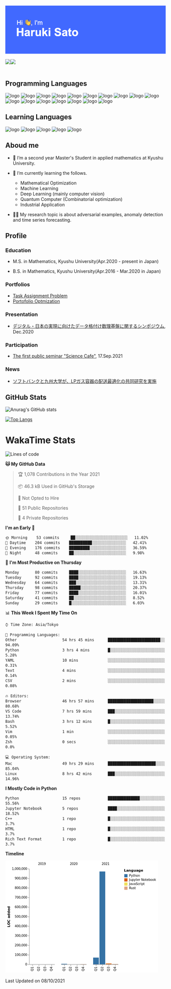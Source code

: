 ![header](./header.png)

<a href="https://satoharu25.hatenablog.com/">
  <img align="left" src="https://img.shields.io/website?down_color=red&down_message=down&label=MY%20BLOG&style=for-the-badge&up_message=open&up_color=blue&url=https://satoharu25.hatenablog.com/" />
</a>
<a href="https://twitter.com/Haruki0804S">
  <img align="left" src="https://img.shields.io/twitter/follow/Haruki0804S?logo=Twitter&style=for-the-badge" />
</a>

<br>
<br>

## Programming Languages
![logo](https://img.shields.io/badge/Python-$yellow?style=plastic&logo=Python)
![logo](https://img.shields.io/badge/Pytorch-$yellow?style=plastic&logo=pytorch)
![logo](https://img.shields.io/badge/Amplify-$yellow?style=plastic&logo=amplify)
![logo](https://img.shields.io/badge/Scikit_Learn-$yellow?style=plastic&logo=scikit-learn)
![logo](https://img.shields.io/badge/C-$yellow?style=plastic&logo=C)
![logo](https://img.shields.io/badge/C++-$yellow?style=plastic&logo=C%2B%2B)
![logo](https://img.shields.io/badge/Qiskit-$yellow?style=plastic&logo=Qiskit)
![logo](https://img.shields.io/badge/HTML-$yellow?style=plastic&logo=HTML5)
![logo](https://img.shields.io/badge/CSS-$yellow?style=plastic&logo=CSS3)
![logo](https://img.shields.io/badge/Node.js-$yellow?style=plastic&logo=node.js)
![logo](https://img.shields.io/badge/Linux-$yellow?style=plastic&logo=Linux)
![logo](https://img.shields.io/badge/Ubuntu-$yellow?style=plastic&logo=Ubuntu)
![logo](https://img.shields.io/badge/VSCode-$blue?style=plastic&logo=Visual-Studio-Code)
![logo](https://img.shields.io/badge/Git-$blue?style=plastic&logo=git)
![logo](https://img.shields.io/badge/GitHub-$blue?style=plastic&logo=github)
![logo](https://img.shields.io/badge/GitLab-$blue?style=plastic&logo=gitlab)
![logo](https://img.shields.io/badge/Docker-$blue?style=plastic&logo=docker)

## Learning Languages
![logo](https://img.shields.io/badge/Rust-$yellow?style=plastic&logo=Rust)
![logo](https://img.shields.io/badge/Vue.js-$yellow?style=plastic&logo=Vue.js)
![logo](https://img.shields.io/badge/Julia-$yellow?style=plastic&logo=julia)
![logo](https://img.shields.io/badge/React-$yellow?style=plastic&logo=react)
![logo](https://img.shields.io/badge/Kubernetes-$yellow?style=plastic&logo=kubernetes)


## Aboud me

- 🔭 I’m a second year Master's Student in applied mathematics at Kyushu University.

- 🌱 I’m currently learning the follows.
   - Mathematical Optimization
   - Machine Learning
   - Deep Learning (mainly computer vision)
   - Quantum Computer (Combinatorial optimization)
   - Industrial Application


- 🧑‍💻 My research topic is about adversarial examples, anomaly detection and time series forecasting.

## Profile

### Education
-  M.S. in Mathematics, Kyushu University(Apr.2020 - present in Japan)

- B.S. in Mathematics, Kyushu University(Apr.2016 - Mar.2020 in Japan)

### Portfolios
- [Task Assignment Problem](https://binder.fixstars.com/v2/gh/fixstars/quantum-demo/master/?urlpath=notebooks/ja/samples/task-assignment.ipynb)
- [Portofolio Optmization](https://binder.fixstars.com/v2/gh/fixstars/quantum-demo/master/?urlpath=notebooks/ja/samples/portofolio.ipynb)

### Presentation
- [デジタル・日本の実現に向けたデータ格付け数理基盤に関するシンポジウム](https://imi.kyushu-u.ac.jp/~data_rating_sympo/), Dec.2020

### Participation
- [The first public seminar "Science Cafe"](https://beyondai.jp/contents/2021/09/17/20210917/?lang=en), 17.Sep.2021

### News
- [ソフトバンクと九州大学が、LPガス容器の配送最適化の共同研究を実施](https://www.softbank.jp/corp/news/press/sbkk/2021/20210913_02/)


## GitHub Stats
![Anurag's GitHub stats](https://github-readme-stats.vercel.app/api?username=Topology1225&show_icons=true&theme=radical)


[![Top Langs](https://github-readme-stats.vercel.app/api/top-langs/?username=topology1225)](https://github.com/anuraghazra/github-readme-stats)


# WakaTime Stats
<!--START_SECTION:waka-->
![Lines of code](https://img.shields.io/badge/From%20Hello%20World%20I%27ve%20Written-1.1%20million%20lines%20of%20code-blue)

**🐱 My GitHub Data** 

> 🏆 1,078 Contributions in the Year 2021
 > 
> 📦 46.3 kB Used in GitHub's Storage 
 > 
> 🚫 Not Opted to Hire
 > 
> 📜 51 Public Repositories 
 > 
> 🔑 4 Private Repositories  
 > 
**I'm an Early 🐤** 

```text
🌞 Morning    53 commits     ██░░░░░░░░░░░░░░░░░░░░░░░   11.02% 
🌆 Daytime    204 commits    ██████████░░░░░░░░░░░░░░░   42.41% 
🌃 Evening    176 commits    █████████░░░░░░░░░░░░░░░░   36.59% 
🌙 Night      48 commits     ██░░░░░░░░░░░░░░░░░░░░░░░   9.98%

```
📅 **I'm Most Productive on Thursday** 

```text
Monday       80 commits     ████░░░░░░░░░░░░░░░░░░░░░   16.63% 
Tuesday      92 commits     ████░░░░░░░░░░░░░░░░░░░░░   19.13% 
Wednesday    64 commits     ███░░░░░░░░░░░░░░░░░░░░░░   13.31% 
Thursday     98 commits     █████░░░░░░░░░░░░░░░░░░░░   20.37% 
Friday       77 commits     ████░░░░░░░░░░░░░░░░░░░░░   16.01% 
Saturday     41 commits     ██░░░░░░░░░░░░░░░░░░░░░░░   8.52% 
Sunday       29 commits     █░░░░░░░░░░░░░░░░░░░░░░░░   6.03%

```


📊 **This Week I Spent My Time On** 

```text
⌚︎ Time Zone: Asia/Tokyo

💬 Programming Languages: 
Other                    54 hrs 45 mins      ███████████████████████░░   94.09% 
Python                   3 hrs 4 mins        █░░░░░░░░░░░░░░░░░░░░░░░░   5.28% 
YAML                     10 mins             ░░░░░░░░░░░░░░░░░░░░░░░░░   0.31% 
Text                     4 mins              ░░░░░░░░░░░░░░░░░░░░░░░░░   0.14% 
CSV                      2 mins              ░░░░░░░░░░░░░░░░░░░░░░░░░   0.08%

🔥 Editors: 
Browser                  46 hrs 57 mins      ████████████████████░░░░░   80.68% 
VS Code                  7 hrs 59 mins       ███░░░░░░░░░░░░░░░░░░░░░░   13.74% 
Bash                     3 hrs 12 mins       █░░░░░░░░░░░░░░░░░░░░░░░░   5.52% 
Vim                      1 min               ░░░░░░░░░░░░░░░░░░░░░░░░░   0.05% 
Zsh                      0 secs              ░░░░░░░░░░░░░░░░░░░░░░░░░   0.0%

💻 Operating System: 
Mac                      49 hrs 29 mins      █████████████████████░░░░   85.04% 
Linux                    8 hrs 42 mins       ███░░░░░░░░░░░░░░░░░░░░░░   14.96%

```

**I Mostly Code in Python** 

```text
Python                   15 repos            ██████████████░░░░░░░░░░░   55.56% 
Jupyter Notebook         5 repos             ████░░░░░░░░░░░░░░░░░░░░░   18.52% 
C++                      1 repo              █░░░░░░░░░░░░░░░░░░░░░░░░   3.7% 
HTML                     1 repo              █░░░░░░░░░░░░░░░░░░░░░░░░   3.7% 
Rich Text Format         1 repo              █░░░░░░░░░░░░░░░░░░░░░░░░   3.7%

```


**Timeline**

![Chart not found](https://raw.githubusercontent.com/Topology1225/Topology1225/main/charts/bar_graph.png) 


 Last Updated on 08/10/2021
<!--END_SECTION:waka-->



<!--
**Topology1225/Topology1225** is a ✨ _special_ ✨ repository because its `README.md` (this file) appears on your GitHub profile.

Here are some ideas to get you started:

- 🔭 I’m currently working on ...
- 🌱 I’m currently learning ...
- 👯 I’m looking to collaborate on ...
- 🤔 I’m looking for help with ...
- 💬 Ask me about ...
- 📫 How to reach me: ...
- 😄 Pronouns: ...
- ⚡ Fun fact: ...
-->
